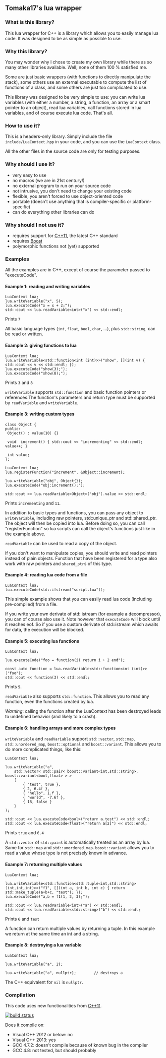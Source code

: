 ## Tomaka17's lua wrapper

### What is this library?
This lua wrapper for C++ is a library which allows you to easily manage lua code. It was designed to be as simple as possible to use.

### Why this library?
You may wonder why I chose to create my own library while there as so many other libraries available. Well, none of them 100 % satisfied me.

Some are just basic wrappers (with functions to directly manipulate the stack), some others use an external executable to compute the list of functions of a class, and some others are just too complicated to use.

This library was designed to be very simple to use: you can write lua variables (with either a number, a string, a function, an array or a smart pointer to an object), read lua variables, call functions stored in lua variables, and of course execute lua code. That's all.

### How to use it?
This is a headers-only library.
Simply include the file `include/LuaContext.hpp` in your code, and you can use the `LuaContext` class.

All the other files in the source code are only for testing purposes.

### Why should I use it?
* very easy to use
* no macros (we are in 21st century!)
* no external program to run on your source code
* not intrusive, you don't need to change your existing code
* flexible, you aren't forced to use object-oriented code
* portable (doesn't use anything that is compiler-specific or platform-specific)
* can do everything other libraries can do

### Why should I not use it?
* requires support for [C++11](http://en.wikipedia.org/wiki/C%2B%2B11), the latest C++ standard
* requires [Boost](boost.org)
* polymorphic functions not (yet) supported

### Examples
All the examples are in C++, except of course the parameter passed to "executeCode".

#### Example 1: reading and writing variables

    LuaContext lua;
    lua.writeVariable("x", 5);
    lua.executeCode("x = x + 2;");
    std::cout << lua.readVariable<int>("x") << std::endl;

Prints `7`

All basic language types (`int`, `float`, `bool`, `char`, ...), plus `std::string`, can be read or written.

#### Example 2: giving functions to lua

    LuaContext lua;
    lua.writeVariable<std::function<int (int)>>("show", [](int v) { std::cout << v << std::endl; });
    lua.executeCode("show(3);");
    lua.executeCode("show(8);");

Prints `3` and `8`

`writeVariable` supports `std::function` and basic function pointers or references.The function's parameters and return type must be supported by `readVariable` and `writeVariable`.


#### Example 3: writing custom types

    class Object {
    public:
     Object() : value(10) {}
     
     void  increment() { std::cout << "incrementing" << std::endl; value++; } 
     
     int value;
    };
    
    LuaContext lua;
    lua.registerFunction("increment", &Object::increment);
    
    lua.writeVariable("obj", Object{});
    lua.executeCode("obj:increment();");

    std::cout << lua.readVariable<Object>("obj").value << std::endl;

Prints `incrementing` and `11`.

In addition to basic types and functions, you can pass any object to `writeVariable`, including raw pointers, std::unique_ptr and std::shared_ptr. The object will then be copied into lua.
Before doing so, you can call "registerFunction" so lua scripts can call the object's functions just like in the example above.

`readVariable` can be used to read a copy of the object.

If you don't want to manipulate copies, you should write and read pointers instead of plain objects. Function that have been registered for a type also work with raw pointers and `shared_ptr`s of this type.


#### Example 4: reading lua code from a file

    LuaContext lua;
    lua.executeCode(std::ifstream("script.lua"));

This simple example shows that you can easily read lua code (including pre-compiled) from a file.

If you write your own derivate of std::istream (for example a decompressor), you can of course also use it.
Note however that `executeCode` will block until it reaches eof. So if you use a custom derivate of std::istream which awaits for data, the execution will be blocked.


#### Example 5: executing lua functions

    LuaContext lua;

    lua.executeCode("foo = function(i) return i + 2 end");

    const auto function = lua.readVariable<std::function<int (int)>>("foo");
    std::cout << function(3) << std::endl;

Prints `5`.

`readVariable` also supports `std::function`. This allows you to read any function, even the functions created by lua.

*Warning*: calling the function after the LuaContext has been destroyed leads to undefined behavior (and likely to a crash).


#### Example 6: handling arrays and more complex types

`writeVariable` and `readVariable` support `std::vector`, `std::map`, `std::unordered_map`, `boost::optional` and `boost::variant`.
This allows you to do more complicated things, like this:
    
    LuaContext lua;

    lua.writeVariable("a",
        std::vector< std::pair< boost::variant<int,std::string>, boost::variant<bool,float> > >
        {
            { "test", true },
            { 2, 6.4f },
            { "hello", 1.f },
            { "world", -7.6f },
            { 18, false }
        }
    );

    std::cout << lua.executeCode<bool>("return a.test") << std::endl;
    std::cout << lua.executeCode<float>("return a[2]") << std::endl;

Prints `true` and `6.4`

A `std::vector` of `std::pair`s is automatically treated as an array by lua. Same for `std::map` and `std::unordered_map`.
`boost::variant` allows you to read a value whose type is not precisely known in advance.

#### Example 7: returning multiple values

    LuaContext lua;
    
    lua.writeVariable<std::function<std::tuple<int,std::string> (int,int,int)>>("f1", [](int a, int b, int c) { return std::make_tuple(a+b+c, "test"); });
    lua.executeCode("a,b = f1(1, 2, 3);");
    
    std::cout << lua.readVariable<int>("a") << std::endl;
    std::cout << lua.readVariable<std::string>("b") << std::endl;

Prints `6` and `test`

A function can return multiple values by returning a tuple.
In this example we return at the same time an int and a string.

#### Example 8: destroying a lua variable

    LuaContext lua;
    
    lua.writeVariable("a", 2);

    lua.writeVariable("a", nullptr);        // destroys a

The C++ equivalent for `nil` is `nullptr`.


### Compilation
This code uses new functionalities from [C++11](http://en.wikipedia.org/wiki/C%2B%2B11).

[![build status](https://secure.travis-ci.org/Tomaka17/luawrapper.png)](http://travis-ci.org/Tomaka17/luawrapper)

Does it compile on:
  * Visual C++ 2012 or below: no
  * Visual C++ 2013: yes
  * GCC 4.7.2: doesn't compile because of known bug in the compiler
  * GCC 4.8: not tested, but should probably

